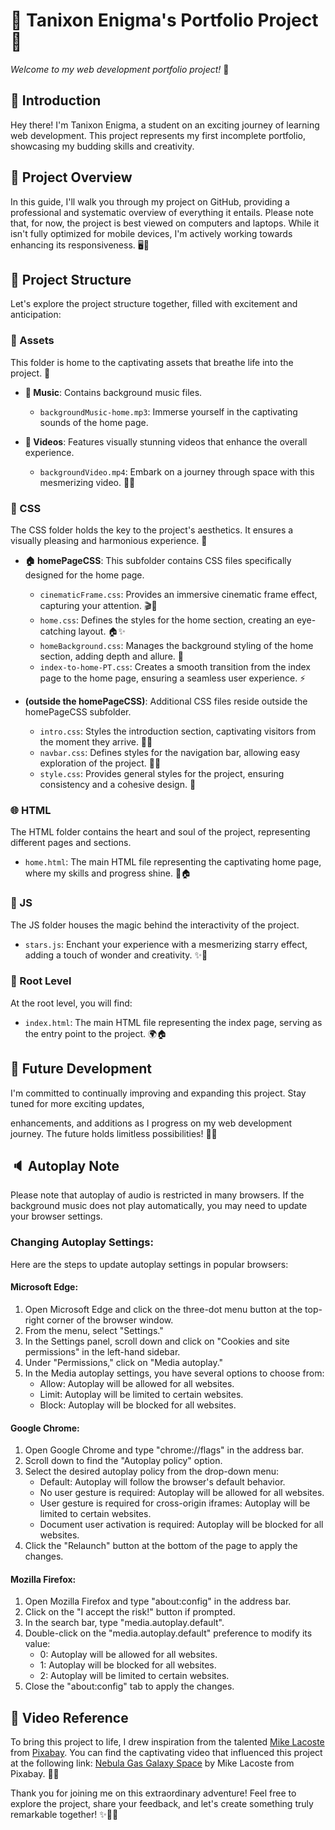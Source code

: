 <div align="center">

</div>

# 🌟 Tanixon Enigma's Portfolio Project 🌟

*Welcome to my web development portfolio project!* 🎉

## 👋 Introduction

Hey there! I'm Tanixon Enigma, a student on an exciting journey of learning web development. This project represents my first incomplete portfolio, showcasing my budding skills and creativity.

## 📁 Project Overview

In this guide, I'll walk you through my project on GitHub, providing a professional and systematic overview of everything it entails. Please note that, for now, the project is best viewed on computers and laptops. While it isn't fully optimized for mobile devices, I'm actively working towards enhancing its responsiveness. 🖥️📱

## 📂 Project Structure

Let's explore the project structure together, filled with excitement and anticipation:

### 🎨 Assets

This folder is home to the captivating assets that breathe life into the project. 🌈

- **🎵 Music**: Contains background music files.
  - `backgroundMusic-home.mp3`: Immerse yourself in the captivating sounds of the home page.

- **🎥 Videos**: Features visually stunning videos that enhance the overall experience.
  - `backgroundVideo.mp4`: Embark on a journey through space with this mesmerizing video. 🚀✨

### 🎨 CSS

The CSS folder holds the key to the project's aesthetics. It ensures a visually pleasing and harmonious experience. 💅

- **🏠 homePageCSS**: This subfolder contains CSS files specifically designed for the home page.
  - `cinematicFrame.css`: Provides an immersive cinematic frame effect, capturing your attention. 🎬🌠
  - `home.css`: Defines the styles for the home section, creating an eye-catching layout. 🏠✨
  - `homeBackground.css`: Manages the background styling of the home section, adding depth and allure. 🌌
  - `index-to-home-PT.css`: Creates a smooth transition from the index page to the home page, ensuring a seamless user experience. ⚡

- **(outside the homePageCSS)**: Additional CSS files reside outside the homePageCSS subfolder.
  - `intro.css`: Styles the introduction section, captivating visitors from the moment they arrive. 🌟📜
  - `navbar.css`: Defines styles for the navigation bar, allowing easy exploration of the project. 🚀🧭
  - `style.css`: Provides general styles for the project, ensuring consistency and a cohesive design. 🎨

### 🌐 HTML

The HTML folder contains the heart and soul of the project, representing different pages and sections.

- `home.html`: The main HTML file representing the captivating home page, where my skills and progress shine. 🌟🏠

### 💫 JS

The JS folder houses the magic behind the interactivity of the project.

- `stars.js`: Enchant your experience with a mesmerizing starry effect, adding a touch of wonder and creativity. ✨💫

### 📁 Root Level

At the root level, you will find:

- `index.html`: The main HTML file representing the index page, serving as the entry point to the project. 🌍🏠

## 🚧 Future Development

I'm committed to continually improving and expanding this project. Stay tuned for more exciting updates,

 enhancements, and additions as I progress on my web development journey. The future holds limitless possibilities! 🚀💡

## 🔈 Autoplay Note

Please note that autoplay of audio is restricted in many browsers. If the background music does not play automatically, you may need to update your browser settings.

### Changing Autoplay Settings:

Here are the steps to update autoplay settings in popular browsers:

#### Microsoft Edge:

1. Open Microsoft Edge and click on the three-dot menu button at the top-right corner of the browser window.
2. From the menu, select "Settings."
3. In the Settings panel, scroll down and click on "Cookies and site permissions" in the left-hand sidebar.
4. Under "Permissions," click on "Media autoplay."
5. In the Media autoplay settings, you have several options to choose from:
   - Allow: Autoplay will be allowed for all websites.
   - Limit: Autoplay will be limited to certain websites.
   - Block: Autoplay will be blocked for all websites.

#### Google Chrome:

1. Open Google Chrome and type "chrome://flags" in the address bar.
2. Scroll down to find the "Autoplay policy" option.
3. Select the desired autoplay policy from the drop-down menu:
   - Default: Autoplay will follow the browser's default behavior.
   - No user gesture is required: Autoplay will be allowed for all websites.
   - User gesture is required for cross-origin iframes: Autoplay will be limited to certain websites.
   - Document user activation is required: Autoplay will be blocked for all websites.
4. Click the "Relaunch" button at the bottom of the page to apply the changes.

#### Mozilla Firefox:

1. Open Mozilla Firefox and type "about:config" in the address bar.
2. Click on the "I accept the risk!" button if prompted.
3. In the search bar, type "media.autoplay.default".
4. Double-click on the "media.autoplay.default" preference to modify its value:
   - 0: Autoplay will be allowed for all websites.
   - 1: Autoplay will be blocked for all websites.
   - 2: Autoplay will be limited to certain websites.
5. Close the "about:config" tab to apply the changes.

## 🎥 Video Reference

To bring this project to life, I drew inspiration from the talented [Mike Lacoste](https://pixabay.com/users/mikkehouse-3374228/) from [Pixabay](https://pixabay.com/). You can find the captivating video that influenced this project at the following link: [Nebula Gas Galaxy Space](https://pixabay.com/videos/nebula-gas-galaxy-space-25047/) by Mike Lacoste from Pixabay. 🌌🎥

Thank you for joining me on this extraordinary adventure! Feel free to explore the project, share your feedback, and let's create something truly remarkable together! ✨🌟🚀
